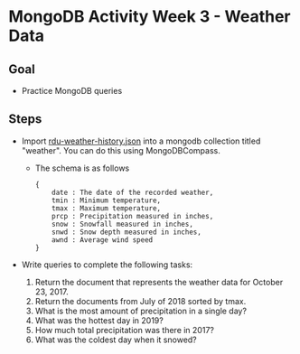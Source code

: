 # MongoDB Activity Week 3 - Weather Data

## Goal
- Practice MongoDB queries

## Steps

- Import [rdu-weather-history.json](./rdu-weather-history.json) into a mongodb collection titled "weather". You can do this using MongoDBCompass.
    - The schema is as follows
        ```
        {
            date : The date of the recorded weather,
            tmin : Minimum temperature,
            tmax : Maximum temperature,
            prcp : Precipitation measured in inches,
            snow : Snowfall measured in inches,
            snwd : Snow depth measured in inches,
            awnd : Average wind speed
        }
        ```
- Write queries to complete the following tasks:

    1) Return the document that represents the weather data for October 23, 2017.
    2) Return the documents from July of 2018 sorted by tmax.
    3) What is the most amount of precipitation in a single day?
    4) What was the hottest day in 2019?
    5) How much total precipitation was there in 2017?
    6) What was the coldest day when it snowed?


